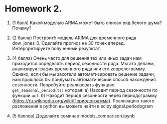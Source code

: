 # Homework 2. 

1. (1 балл) Какой моделью ARMA может быть описан ряд белого шума? Почему?

2. (2 баллa) Построит̆е модель ARIMA для временного ряда dow_jones_0. Сделайте прогноз на
30 точек вперед. Интерпретируйте полученный результат.

3. (4 балла) Очень часто для решения тех или иных задач нам приходится определять период
   сезонности ряда. Мы это делаем, анализируя график временного ряда или его
   коррелограмму. Однако, если бы мы захотели автоматизировать решение задачи, нам
   пришлось бы придумать автоматический способ нахождения сезонности. Попробуйте
   реализовать функцию `get_seasonal_period(ts)` которая:
   а) Находит период сезонности по функции `acf`.
   б) Находит период сезонности через периодограмму (https://ru.wikipedia.org/wiki/Периодограмма).
      Реализацию такого разложения в python вы можете найти в scipy.signal.periodogram

4. (5 баллов) Доделайте семинар models_comparison.ipynb
